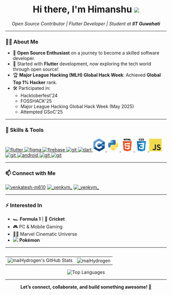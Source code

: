 <!-- Hi there, I'm Himanshu 👋 -->
<h1 align="center">Hi there, I'm Himanshu <img src="https://media.giphy.com/media/hvRJCLFzcasrR4ia7z/giphy.gif" height="30px"></h1>
<p align="center">
  <em>Open Source Contributor | Flutter Developer | Student at <b>IIT Guwahati</b></em>
</p>

---

### 🧑‍💻 About Me

- 🎯 **Open Source Enthusiast** on a journey to become a skilled software developer.
- 🚀 Started with **Flutter** development, now exploring the tech world through open source!
- 🏆 **Major League Hacking (MLH) Global Hack Week**: Achieved **Global Top 1% Hacker** rank.
- 🛠️ Participated in:
  - Hacktoberfest'24
  - FOSSHACK'25
  - Major League Hacking Global Hack Week (May 2025)
  - Attempted GSoC'25

---

### 💼 Skills & Tools

<p>
  <p align="left"> 
    <a href="https://flutter.dev" target="_blank" rel="noreferrer"> <img src="https://www.vectorlogo.zone/logos/flutterio/flutterio-icon.svg" alt="flutter" width="40" height="40"/> </a>
    <a href="https://www.figma.com/" target="_blank" rel="noreferrer"> <img src="https://www.vectorlogo.zone/logos/figma/figma-icon.svg" alt="figma" width="40" height="40"/> </a> 
    <a href="https://firebase.google.com/" target="_blank" rel="noreferrer"> <img src="https://www.vectorlogo.zone/logos/firebase/firebase-icon.svg" alt="firebase" width="40" height="40"/> </a>
    <a href="https://developer.android.com/studio" target="_blank" rel="noreferrer"> <img src="https://upload.vectorlogo.zone/logos/android_studio/images/ff189138-7a77-4565-85fe-ecf6b6cc9d73.svg" alt="git" width="40" height="40"/> </a>
    <a href="https://dart.dev" target="_blank" rel="noreferrer"> <img src="https://www.vectorlogo.zone/logos/dartlang/dartlang-icon.svg" alt="dart" width="40" height="40"/> </a>
    <a href="https://www.w3schools.com/cpp/" target="_blank" rel="noreferrer"> <img src="https://raw.githubusercontent.com/devicons/devicon/master/icons/cplusplus/cplusplus-original.svg" alt="cplusplus" width="40" height="40"/> </a> 
    <a href="https://www.python.org" target="_blank" rel="noreferrer"> <img src="https://raw.githubusercontent.com/devicons/devicon/master/icons/python/python-original.svg" alt="python" width="40" height="40"/> </a>
    <a href="https://www.w3.org/html/" target="_blank" rel="noreferrer"> <img src="https://raw.githubusercontent.com/devicons/devicon/master/icons/html5/html5-original-wordmark.svg" alt="html5" width="40" height="40"/> </a>
    <a href="https://www.w3schools.com/css/" target="_blank" rel="noreferrer"> <img src="https://raw.githubusercontent.com/devicons/devicon/master/icons/css3/css3-original-wordmark.svg" alt="css3" width="40" height="40"/> </a>
    <a href="https://developer.mozilla.org/en-US/docs/Web/JavaScript" target="_blank" rel="noreferrer"> <img src="https://raw.githubusercontent.com/devicons/devicon/master/icons/javascript/javascript-original.svg" alt="javascript" width="40" height="40"/> </a>
    <a href="https://git-scm.com/" target="_blank" rel="noreferrer"> <img src="https://www.vectorlogo.zone/logos/git-scm/git-scm-icon.svg" alt="git" width="40" height="40"/> </a> 
    <a href="https://developer.android.com" target="_blank" rel="noreferrer"> <img src="https://www.vectorlogo.zone/logos/android/android-ar21~bgwhite.svg" alt="android" width="80" height="40"/> </a>
    <a href="https://www.mongodb.com/cloud/atlas/" target="_blank" rel="noreferrer"> <img src="https://www.vectorlogo.zone/logos/mongodb/mongodb-ar21~bgwhite.svg" alt="git" width="80" height="40"/> </a> 
    <a href="https://nodejs.org/" target="_blank" rel="noreferrer"> <img src="https://www.vectorlogo.zone/logos/nodejs/nodejs-ar21~bgwhite.svg" alt="git" width="80" height="40"/> </a> 
  </p>
  
---

### 📫 Connect with Me

<p>
 <a href="https://www.linkedin.com/in/himanshu-rajput-02980429a" target="blank"><img align="center" src="https://raw.githubusercontent.com/rahuldkjain/github-profile-readme-generator/master/src/images/icons/Social/linked-in-alt.svg" alt="venkatesh-m610" height="30" width="40" /></a>
 <a href="https://www.instagram.com/maihydrogen" target="blank"><img align="center" src="https://raw.githubusercontent.com/rahuldkjain/github-profile-readme-generator/master/src/images/icons/Social/instagram.svg" alt="_venkym_" height="30" width="40" /></a>
 <a href="https://discord.com/users/maiHydrogen" target="blank"><img align="center" src="https://raw.githubusercontent.com/rahuldkjain/github-profile-readme-generator/master/src/images/icons/Social/discord.svg" alt="_venkym_" height="30" width="40" /></a>
</p>

---

### ⚡ Interested In

- 🏎️ **Formula 1** | 🏏 **Cricket** 
- 🎮 PC & Mobile Gaming
- 🦸‍♂️ Marvel Cinematic Universe
- <img src="https://github.com/user-attachments/assets/daceae34-cb71-4f76-a68f-6578a61ecff4" width="20" /> **Pokémon**


---

<p>
  <table align="left" border="0" cellpadding="0" cellspacing="0"> <tr>
      <td> <img src="https://github-readme-stats.vercel.app/api?username=maiHydrogen&show_icons=true&theme=swift" alt="maiHydrogen's GitHub Stats" />
      </td>
      <td><img align="center" src="https://github-readme-streak-stats.herokuapp.com/?user=maiHydrogen&" alt="maiHydrogen" /> 
      </td>
    </tr>
  </table>
</p>
<p align="center">
  <img src="https://github-readme-stats.vercel.app/api/top-langs/?username=maiHydrogen&layout=compact&theme=swift" alt="Top Languages"/></p>

  
---

<div align="center">
  <b>Let’s connect, collaborate, and build something awesome! 🚀 </b>
</div>

<!--
**maiHydrogen/maiHydrogen** is a ✨ _special_ ✨ repository because its `README.md` (this file) appears on your GitHub profile.

Here are some ideas to get you started:

- 🔭 I’m currently working on ...
- 🌱 I’m currently learning ...
- 👯 I’m looking to collaborate on ...
- 🤔 I’m looking for help with ...
- 💬 Ask me about ...
- 📫 How to reach me: ...
- 😄 Pronouns: ...
- ⚡ Fun fact: ...
-->
